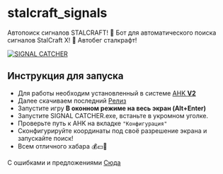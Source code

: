 # stalcraft_signals

Автопоиск сигналов STALCRAFT! 
🤖 Бот для автоматического поиска сигналов StalCraft X!
🏃 Автобег сталкрафт!

[![SIGNAL CATCHER](https://pic.rutubelist.ru/video/34/4e/344ea05de090cb37b508214df34476b2.jpg)](https://rutube.ru/video/private/c15b9cb32239afcb9694a68c1c53da86/?p=dvf3OdLZSTO0IHmvTC96Rg)

## Инструкция для запуска

- Для работы необходим уcтановленный в системе [AHK **V2**](https://www.autohotkey.com/)
- Далее скачиваем последний [Релиз](https://github.com/TeoDar/stalcraft_signals/releases)
- Запустите игру **В оконном режиме на весь экран (Alt+Enter)**
- Запустите SIGNAL CATCHER.exe, встаньте в укромном уголке.
- Проверьте путь к AHK на вкладке `"Конфигурация"`
- Сконфигурируйте координаты под своё разрешение экрана и запускайте поиск!
- Всем отличного хабара 💰💵💸

С ошибками и предложениями [Сюда](https://github.com/TeoDar/stalcraft_signals/issues)
